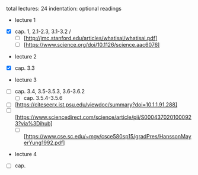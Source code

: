 total lectures: 24
indentation: optional readings

- lecture 1
- [x] cap. 1, 2.1-2.3, 3.1-3.2 / 
    - [ ] [http://jmc.stanford.edu/articles/whatisai/whatisai.pdf]
    - [ ] [https://www.science.org/doi/10.1126/science.aac6076]

- lecture 2
- [x] cap. 3.3

- lecture 3
- [ ] cap. 3.4, 3.5-3.5.3, 3.6-3.6.2
    - [ ] cap. 3.5.4-3.5.6
- [ ] [https://citeseerx.ist.psu.edu/viewdoc/summary?doi=10.1.1.91.288]
- [ ] [https://www.sciencedirect.com/science/article/pii/S0004370201000923?via%3Dihub]
    - [ ] [https://www.cse.sc.edu/~mgv/csce580sp15/gradPres/HanssonMayerYung1992.pdf]

- lecture 4
- [ ] cap. 

